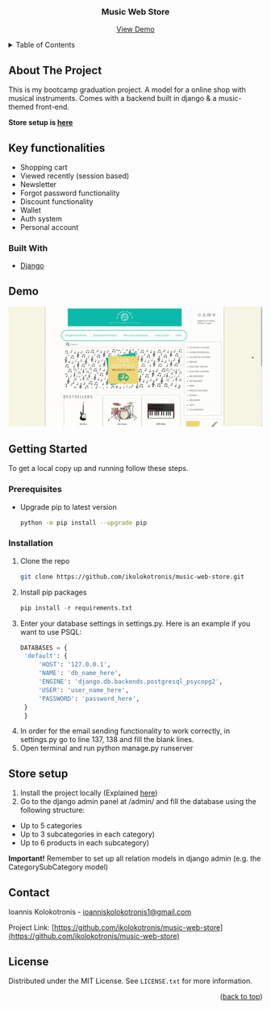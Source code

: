 <div id="top"></div>


<br />
<div align="center">

<h3 align="center">Music Web Store</h3>

  <p align="center">
    <a href="#demo">View Demo</a>
  </p>
</div>


<!-- TABLE OF CONTENTS -->
<details>
  <summary>Table of Contents</summary>
  <ol>
    <li>
      <a href="#about-the-project">About The Project</a>
      <ul>
        <li><a href="#built-with">Built With</a></li>
      </ul>
    </li>
    <li>
      <a href="#key-functionalities">Key functionalities</a>
    </li>
    <li>
      <a href="#getting-started">Getting Started</a>
      <ul>
        <li><a href="#prerequisites">Prerequisites</a></li>
        <li><a href="#installation">Installation</a></li>
      </ul>
    </li>
    <li><a href="#store-setup">Store setup</a></li>
    <li><a href="#contact">Contact</a></li>
  </ol>
</details>


<!-- ABOUT THE PROJECT -->
## About The Project


This is my bootcamp graduation project. A model for a online shop with musical instruments. Comes with a backend built in django & a music-themed front-end. 

<b>Store setup is <a href="#store-setup">here</a></b>


## Key functionalities
* Shopping cart
* Viewed recently (session based)
* Newsletter
* Forgot password functionality 
* Discount functionality 
* Wallet
* Auth system
* Personal account 

### Built With

* [Django](https://www.djangoproject.com/)


## Demo
![](public/gifs/app-demo.gif)


<!-- GETTING STARTED -->
## Getting Started

To get a local copy up and running follow these steps.

### Prerequisites

* Upgrade pip to latest version
  ```sh
  python -m pip install --upgrade pip
  ```
  
### Installation

1. Clone the repo
   ```sh
   git clone https://github.com/ikolokotronis/music-web-store.git
   ```
2. Install pip packages
   ```python
   pip install -r requirements.txt
   ```
3. Enter your database settings in settings.py. Here is an example if you want to use PSQL:
   ```python
   DATABASES = {
    'default': {
        'HOST': '127.0.0.1',
        'NAME': 'db_name_here',
        'ENGINE': 'django.db.backends.postgresql_psycopg2',
        'USER': 'user_name_here',
        'PASSWORD': 'password_here',
    }
    }
   ```
4. In order for the email sending functionality to work correctly, in settings.py go to line 137, 138 and fill the blank lines.
5. Open terminal and run python manage.py runserver

## Store setup
1. Install the project locally (Explained <a href="#installation">here</a>)
2. Go to the django admin panel at /admin/ and fill the database using the following structure: 
* Up to 5 categories
* Up to 3 subcategories in each category) 
* Up to 6 products in each subcategory)
 
<b>Important!</b> Remember to set up all relation models in django admin (e.g. the CategorySubCategory model)


<!-- CONTACT -->
## Contact

Ioannis Kolokotronis - ioanniskolokotronis1@gmail.com

Project Link: [https://github.com/ikolokotronis/music-web-store](https://github.com/ikolokotronis/music-web-store)

<!-- LICENSE -->
## License

Distributed under the MIT License. See `LICENSE.txt` for more information.

<p align="right">(<a href="#top">back to top</a>)</p>

